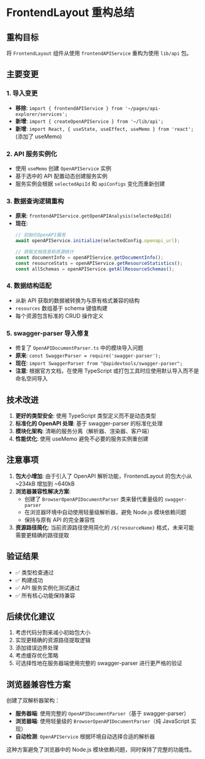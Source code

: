 # FrontendLayout 重构总结

## 重构目标
将 `FrontendLayout` 组件从使用 `frontendAPIService` 重构为使用 `lib/api` 包。

## 主要变更

### 1. 导入变更
- **移除**: `import { frontendAPIService } from '~/pages/api-explorer/services';`
- **新增**: `import { createOpenAPIService } from '~/lib/api';`
- **新增**: `import React, { useState, useEffect, useMemo } from 'react';` (添加了 useMemo)

### 2. API 服务实例化
- 使用 `useMemo` 创建 `OpenAPIService` 实例
- 基于选中的 API 配置动态创建服务实例
- 服务实例会根据 `selectedApiId` 和 `apiConfigs` 变化而重新创建

### 3. 数据查询逻辑重构
- **原来**: `frontendAPIService.getOpenAPIAnalysis(selectedApiId)`
- **现在**: 
  ```typescript
  // 初始化OpenAPI服务
  await openAPIService.initialize(selectedConfig.openapi_url);
  
  // 获取文档信息和资源统计
  const documentInfo = openAPIService.getDocumentInfo();
  const resourceStats = openAPIService.getResourceStatistics();
  const allSchemas = openAPIService.getAllResourceSchemas();
  ```

### 4. 数据结构适配
- 从新 API 获取的数据被转换为与原有格式兼容的结构
- `resources` 数组基于 schema 键值构建
- 每个资源包含标准的 CRUD 操作定义

### 5. swagger-parser 导入修复
- 修复了 `OpenAPIDocumentParser.ts` 中的模块导入问题
- **原来**: `const SwaggerParser = require('swagger-parser');`
- **现在**: `import SwaggerParser from "@apidevtools/swagger-parser";`
- **注意**: 根据官方文档，在使用 TypeScript 或打包工具时应使用默认导入而不是命名空间导入

## 技术改进

1. **更好的类型安全**: 使用 TypeScript 类型定义而不是动态类型
2. **标准化的 OpenAPI 处理**: 基于 swagger-parser 的标准化处理
3. **模块化架构**: 清晰的服务分离（解析器、渲染器、客户端）
4. **性能优化**: 使用 useMemo 避免不必要的服务实例重创建

## 注意事项

1. **包大小增加**: 由于引入了 OpenAPI 解析功能，FrontendLayout 的包大小从 ~234kB 增加到 ~640kB
2. **浏览器兼容性解决方案**: 
   - 创建了 `BrowserOpenAPIDocumentParser` 类来替代重量级的 `swagger-parser`
   - 在浏览器环境中自动使用轻量级解析器，避免 Node.js 模块依赖问题
   - 保持与原有 API 的完全兼容性
3. **资源路径简化**: 当前资源路径使用简化的 `/${resourceName}` 格式，未来可能需要更精确的路径提取

## 验证结果

- ✅ 类型检查通过
- ✅ 构建成功
- ✅ API 服务实例化测试通过
- ✅ 所有核心功能保持兼容

## 后续优化建议

1. 考虑代码分割来减小初始包大小
2. 实现更精确的资源路径提取逻辑
3. 添加错误边界处理
4. 考虑缓存优化策略
5. 可选择性地在服务器端使用完整的 swagger-parser 进行更严格的验证

## 浏览器兼容性方案

创建了双解析器架构：
- **服务器端**: 使用完整的 `OpenAPIDocumentParser`（基于 swagger-parser）
- **浏览器端**: 使用轻量级的 `BrowserOpenAPIDocumentParser`（纯 JavaScript 实现）
- **自动检测**: `OpenAPIService` 根据环境自动选择合适的解析器

这种方案避免了浏览器中的 Node.js 模块依赖问题，同时保持了完整的功能性。
